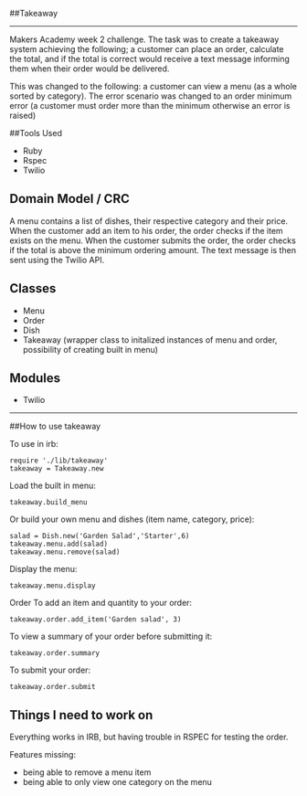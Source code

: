 ##Takeaway
_____________________

Makers Academy week 2 challenge. The task was to create a takeaway system achieving the following; a customer can place an order, calculate the total, and if the total is correct would receive a text message informing them when their order would be delivered.

This was changed to the following: a customer can view a menu (as a whole sorted by category). The error scenario was changed to an order minimum error (a customer must order more than the minimum otherwise an error is raised)

##Tools Used
* Ruby
* Rspec
* Twilio


## Domain Model / CRC

A menu contains a list of dishes, their respective category and their price.
When the customer add an item to his order, the order checks if the item exists on the menu.
When the customer submits the order, the order checks if the total is above the minimum ordering amount.
The text message is then sent using the Twilio API.


Classes
-------

* Menu
* Order
* Dish
* Takeaway (wrapper class to initalized instances of menu and order, possibility of creating built in menu)

Modules
-------
* Twilio

___________________________

##How to use takeaway

To use in irb:
```shell
require './lib/takeaway'
takeaway = Takeaway.new
```
Load the built in menu:
```shell
takeaway.build_menu
```
Or build your own menu and dishes (item name, category, price):
```shell
salad = Dish.new('Garden Salad','Starter',6)
takeaway.menu.add(salad)
takeaway.menu.remove(salad)
```
Display the menu:
```shell
takeaway.menu.display
```

Order
To add an item and quantity to your order:
```shell
takeaway.order.add_item('Garden salad', 3)
```
To view a summary of your order before submitting it:
```shell
takeaway.order.summary
```
To submit your order:
```shell
takeaway.order.submit
```

## Things I need to work on

Everything works in IRB, but having trouble in RSPEC for testing the order.

Features missing:
- being able to remove a menu item
- being able to only view one category on the menu


